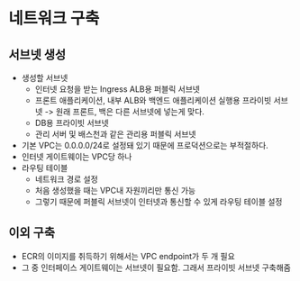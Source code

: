 # 네트워크 구축
## 서브넷 생성
- 생성할 서브넷
    - 인터넷 요청을 받는 Ingress ALB용 퍼블릭 서브넷
    - 프론트 애플리케이션, 내부 ALB와 백엔드 애플리케이션 실행용 프라이빗 서브넷 -> 원래 프론트, 백은 다른 서브넷에 넣는게 맞다.
    - DB용 프라이빗 서브넷
    - 관리 서버 및 배스천과 같은 관리용 퍼블릭 서브넷
- 기본 VPC는 0.0.0.0/24로 설정돼 있기 때문에 프로덕션으로는 부적절하다.
- 인터넷 게이트웨이는 VPC당 하나
- 라우팅 테이블
    - 네트워크 경로 설정
    - 처음 생성했을 때는 VPC내 자원끼리만 통신 가능
    - 그렇기 때문에 퍼블릭 서브넷이 인터넷과 통신할 수 있게 라우팅 테이블 설정

## 이외 구축
- ECR의 이미지를 취득하기 위해서는 VPC endpoint가 두 개 필요
- 그 중 인터페이스 게이트웨이는 서브넷이 필요함. 그래서 프라이빗 서브넷 구축해줌
